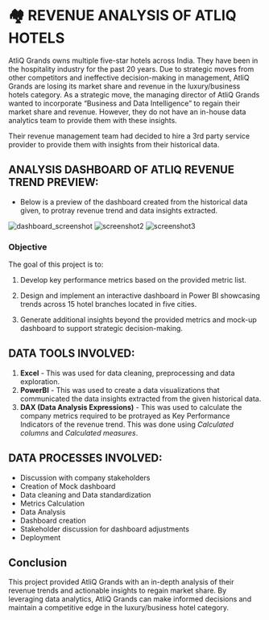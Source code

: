  # 🏘 REVENUE ANALYSIS OF ATLIQ HOTELS

AtliQ Grands owns multiple five-star hotels across India. 
They have been in the hospitality industry for the past 20 years. Due to strategic moves from other competitors and ineffective decision-making in management, AtliQ Grands are losing its market share and revenue in the luxury/business hotels category. 
As a strategic move, the managing director of AtliQ Grands wanted to incorporate “Business and Data Intelligence” to regain their market share and revenue. However, they do not have an in-house data analytics team to provide them with these insights.

Their revenue management team had decided to hire a 3rd party service provider to provide them with insights from their historical data.


## ANALYSIS DASHBOARD OF ATLIQ REVENUE TREND PREVIEW:

*  Below is a preview of the dashboard created from the historical data given, to protray revenue trend and data insights extracted.

  ![dashboard_screenshot](revenue_analysis_screenshot)
  ![screenshot2](revenue_analysis_page2)
  ![screenshot3](revenue_analysis_page3)




  

### Objective

The goal of this project is to:

1. Develop key performance metrics based on the provided metric list.

2. Design and implement an interactive dashboard in Power BI showcasing trends across 15 hotel branches located in five cities.

3. Generate additional insights beyond the provided metrics and mock-up dashboard to support strategic decision-making.



## DATA TOOLS INVOLVED:

1. **Excel** - This was used for data cleaning, preprocessing and data exploration.
2. **PowerBI** - This was used to create a data visualizations that communicated the data insights extracted from the given historical data.
3. **DAX (Data Analysis Expressions)** - This was used to calculate the company metrics required to be protrayed as Key Performance Indicators of the revenue trend. This was done using *Calculated columns* and *Calculated measures*.


## DATA PROCESSES INVOLVED:
*  Discussion with company stakeholders
*  Creation of Mock dashboard
*   Data cleaning and Data standardization
*   Metrics Calculation
*   Data Analysis
*   Dashboard creation
*   Stakeholder discussion for dashboard adjustments
*   Deployment


## Conclusion

This project provided AtliQ Grands with an in-depth analysis of their revenue trends and actionable insights to regain market share. By leveraging data analytics, AtliQ Grands can make informed decisions and maintain a competitive edge in the luxury/business hotel category.
